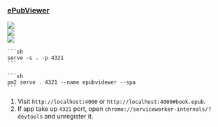 ### [ePubViewer](https://github.com/pgaskin/ePubViewer)

![](https://img.shields.io/github/license/pgaskin/ePubViewer)<br />
[![](https://img.shields.io/github/last-commit/pgaskin/ePubViewer/main?label=last%20commit%20(fork))](https://github.com/scillidan/ePubViewer)<br />
![](https://img.shields.io/badge/Vercel-black?style=flat&logo=Vercel&logoColor=white)

````{tab} From source
```sh
serve -s . -p 4321
```
````

````{tab} PM2
```sh
pm2 serve . 4321 --name epubvidewer --spa
```
````

1. Visit `http://localhost:4000` or `http://localhost:4000#book.epub`.
2. If app take up `4321` port, open `chrome://serviceworker-internals/?devtools` and unregister it.
